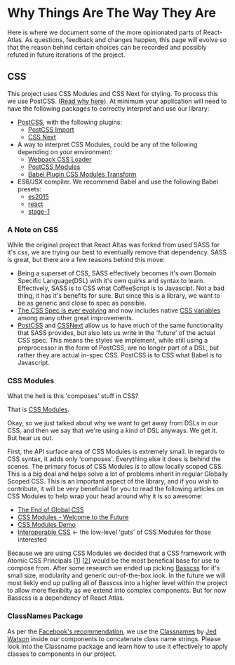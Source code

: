 # Why Things Are The Way They Are
Here is where we document some of the more opinionated parts of React-Atlas. As questions, feedback and changes happen, this page will evolve so that the reason behind certain choices can be recorded and possibly refuted in future iterations of the project.
## CSS

This project uses CSS Modules and CSS Next for styling. To process this we use PostCSS. ([Read why here](https://github.com/DigitalRiver/react-atlas/blob/master/readme/Decisions.md#a-note-on-css)). At minimum your application will need to have the following packages to correctly interpret and use our library:
- [PostCSS](https://github.com/postcss/postcss), with the following plugins:
  - [PostCSS Import](https://github.com/postcss/postcss-import)
  - [CSS Next](https://github.com/cssnext/postcss-cssnext)
- A way to interpret CSS Modules, could be any of the following depending on your environment:
  - [Webpack CSS Loader](https://github.com/webpack/css-loader)
  - [PostCSS Modules](https://github.com/outpunk/postcss-modules)
  - [Babel Plugin CSS Modules Transform](https://github.com/michalkvasnicak/babel-plugin-css-modules-transform)
- ES6/JSX compiler. We recommend Babel and use the following Babel presets:
  - [es2015](https://babeljs.io/docs/plugins/preset-es2015/)
  - [react](http://babeljs.io/docs/plugins/preset-react/)
  - [stage-1](http://babeljs.io/docs/plugins/preset-stage-1/)

### A Note on CSS
While the original project that React Altas was forked from used SASS for it's css, we are trying our best to eventually remove that dependency. SASS is great, but there are a few reasons behind this move:
  - Being a superset of CSS, SASS effectively becomes it's own Domain Specific Language(DSL) with it's own quirks and syntax to learn. Effectively, SASS is to CSS what CoffeeScript is to Javascipt. Not a bad thing, it has it's benefits for sure. But since this is a library, we want to be as generic and close to spec as possible.
  - [The CSS Spec is ever evolving](http://cssnext.io/features/) and now includes native [CSS variables](http://www.w3.org/TR/css-variables/) among many other great improvements.
  - [PostCSS](https://github.com/postcss/postcss) and [CSSNext](http://cssnext.io/) allow us to have much of the same functionality that SASS provides, but also lets us write in the 'future' of the actual CSS spec. This means the styles we implement, while still using a preprocessor in the form of PostCSS, are no longer part of a DSL, but rather they are actual in-spec CSS. PostCSS is to CSS what Babel is to Javascript.

### CSS Modules
What the hell is this 'composes' stuff in CSS?

That is [CSS Modules](https://github.com/css-modules/css-modules).

Okay, so we just talked about why we want to get away from DSLs in our CSS, and then we say that we're using a kind of DSL anyways. We get it. But hear us out.

First, the API surface area of CSS Modules is extremely small. In regards to CSS syntax, it adds only 'composes'. Everything else it does is behind the scenes. The primary focus of CSS Modules is to allow locally scoped CSS. This is a big deal and helps solve a lot of problems inherit in regular Globally Scoped CSS. This is an important aspect of the library, and if you wish to contribute, it will be very beneficial for you to read the following articles on CSS Modules to help wrap your head around why it is so awesome:
 - [The End of Global CSS](https://medium.com/seek-ui-engineering/the-end-of-global-css-90d2a4a06284)
 - [CSS Modules - Welcome to the Future](http://glenmaddern.com/articles/css-modules)
 - [CSS Modules Demo](https://css-modules.github.io/webpack-demo/)
 - [Interoperable CSS](http://glenmaddern.com/articles/interoperable-css) <- the low-level 'guts' of CSS Modules for those interested

Because we are using CSS Modules we decided that a CSS framework with Atomic CSS Principals [[1](https://www.lucidchart.com/techblog/2014/01/31/atomic-css-tool-set/)] [[2](http://www.smashingmagazine.com/2013/10/challenging-css-best-practices-atomic-approach/)] would be the most benefical base for use to compose from. After some research we ended up picking [Basscss](http://www.basscss.com/) for it's small size, modularity and generic out-of-the-box look. In the future we will most liekly end up pulling all of Basscss into a higher level within the project to allow more flexibilty as we extend into complex components. But for now Basscss is a dependency of React Atlas.

### ClassNames Package
As per the [Facebook's recommendation](https://facebook.github.io/react/docs/class-name-manipulation.html), we use the [Classnames](https://github.com/JedWatson/classnames) by [Jed Watson](https://github.com/JedWatson) inside our components to concatenate class name strings. Please look into the Classname package and learn how to use it effectively to apply classes to components in our project.